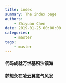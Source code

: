 ```yaml
---
title: index
summary: The index page
authors:
    - Zhiyuan Chen
date: 2019-01-25 00:00:00
categories: 
    - master
tags:
    - master
---
```

#### 代码成就万世基积沙镇海

#### 梦想永在凌云翼意气风发
